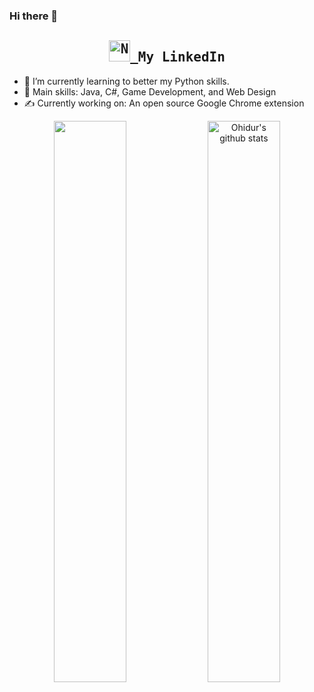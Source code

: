 ### Hi there 👋 
<h2 align="center">
  <samp>
  <a href="https://www.linkedin.com/in/nouf-alsalem-a3b041155/">
  <img  alt="Nouf's Linkdein" width="34px" src="https://blog.waalaxy.com/wp-content/uploads/2021/01/index.png" /> </a> My LinkedIn
</h2>

- 🌱 I’m currently learning to better my Python skills. 
- 🤩 Main skills: Java, C#, Game Development, and Web Design
- ✍️ Currently working on: An open source Google Chrome extension 
  
<p align="center">
  <img width="48%"  align="center" src="https://github-readme-stats.vercel.app/api/top-langs/?username=noufalsalem&theme=vue-dark&hide_langs_below=1&layout=compact" />
  <img width="48%"  align="center" src="https://github-readme-stats.vercel.app/api?username=noufalsalem&show_icons=true&theme=vue-dark&line_height=31" alt="Ohidur's github stats"/>
</p>
